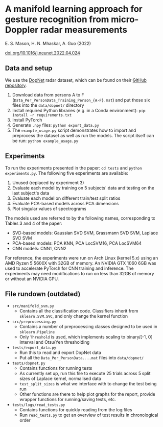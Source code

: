 # A manifold learning approach for gesture recognition from micro-Doppler radar measurements

E. S. Mason, H. N. Mhaskar, A. Guo (2022)

[doi.org/10.1016/j.neunet.2022.04.024](https://doi.org/10.1016/j.neunet.2022.04.024)

## Data and setup

We use the [DopNet](https://dop-net.com/) radar dataset, which can be found on their [GitHub
repository](https://github.com/UCLRadarGroup/DopNet/blob/master/data/Data_Download_And_Details.md).

1. Download data from persons A to F (`Data_Per_PersonData_Training_Person_{A-F}.mat`) and put those
   six files into the `data/dopnet/` directory
2. Install required Python libraries (e.g. in a Conda environment): `pip install -r
   requirements.txt`
3. Install PyTorch
4. Generate `.npy` files: `python export_data.py`
5. The `example_usage.py` script demonstrates how to import and preprocess the dataset as well as
   run the models. The script itself can be run: `python example_usage.py`

## Experiments

To run the experiments presented in the paper: `cd tests` and `python experiments.py`. The following
five experiments are available:

1. Unused (replaced by experiment 3)
2. Evaluate each model by training on 5 subjects' data and testing on the last subject's data
3. Evaluate each model on different train/test split ratios
4. Evaluate PCA-based models across PCA dimensions
5. Plot singular values of spectrograms

The models used are referred to by the following names, corresponding to Tables 3 and 4 of the
paper:

- SVD-based models: Gaussian SVD SVM, Grassmann SVD SVM, Laplace SVD SVM
- PCA-based models: PCA KNN, PCA LocSVM16, PCA LocSVM64
- CNN models: CNN1, CNN2

For reference, the experiments were run on Arch Linux (kernel 5.x) using an AMD Ryzen 5 5600X with
32GB of memory. An NVIDIA GTX 1060 6GB was used to accelerate PyTorch for CNN training and
inference. The experiments may need modifications to run on less than 32GB of memory or without an
NVIDIA GPU.

## File rundown (outdated)

- `src/manifold_svm.py`
    - Contains all the classification code. Classifiers inherit from `sklearn.SVM.SVC`, and only
      change the kernel function
- `src/preprocessing.py`
    - Contains a number of preprocessing classes designed to be used in `sklearn.Pipeline`
    - Only `Threshold` is used, which implements scaling to binary/[-1, 0] interval and Otsu/Yen
      thresholding
- `tests/export_data.py`
    - Run this to read and export DopNet data
    - Put all the `Data_Per_PersonData....mat` files into `data/dopnet/`
- `tests/dopnet.py`
    - Contains functions for running tests
    - As currently set up, run this file to execute 25 trials across 5 split sizes of Laplace
      kernel, normalised data
    - `test_split_sizes` is what we interface with to change the test being run
    - Other functions are there to help plot graphs for the report, provide wrapper functions for
      running/saving tests, etc.
- `tests/logs/read_tests.py`
    - Contains functions for quickly reading from the log files
    - Run `read_tests.py` to get an overview of test results in chronological order
